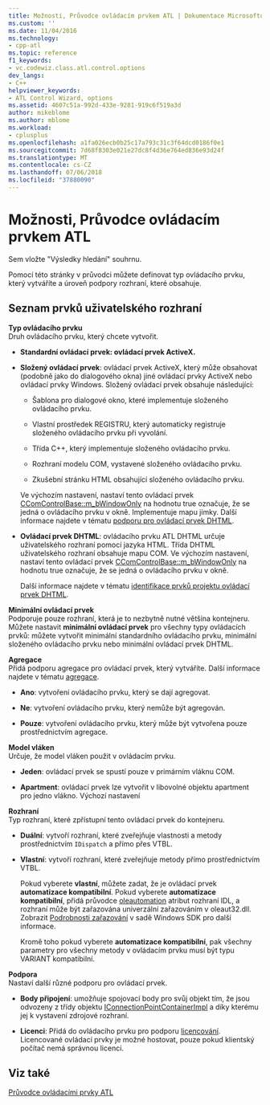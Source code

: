 ```yaml
---
title: Možnosti, Průvodce ovládacím prvkem ATL | Dokumentace Microsoftu
ms.custom: ''
ms.date: 11/04/2016
ms.technology:
- cpp-atl
ms.topic: reference
f1_keywords:
- vc.codewiz.class.atl.control.options
dev_langs:
- C++
helpviewer_keywords:
- ATL Control Wizard, options
ms.assetid: 4607c51a-992d-433e-9281-919c6f519a3d
author: mikeblome
ms.author: mblome
ms.workload:
- cplusplus
ms.openlocfilehash: a1fa026ecb0b25c17a793c31c3f64dcd0186f0e1
ms.sourcegitcommit: 7d68f8303e021e27dc8f4d36e764ed836e93d24f
ms.translationtype: MT
ms.contentlocale: cs-CZ
ms.lasthandoff: 07/06/2018
ms.locfileid: "37880090"
---
```

# <a name="options-atl-control-wizard"></a>Možnosti, Průvodce ovládacím prvkem ATL
Sem vložte "Výsledky hledání" souhrnu.  
  
 Pomocí této stránky v průvodci můžete definovat typ ovládacího prvku, který vytváříte a úroveň podpory rozhraní, které obsahuje.  
  
## <a name="uielement-list"></a>Seznam prvků uživatelského rozhraní  
 **Typ ovládacího prvku**  
 Druh ovládacího prvku, který chcete vytvořit.  
  
-   **Standardní ovládací prvek: ovládací prvek ActiveX.**  
  
-   **Složený ovládací prvek**: ovládací prvek ActiveX, který může obsahovat (podobně jako do dialogového okna) jiné ovládací prvky ActiveX nebo ovládací prvky Windows. Složený ovládací prvek obsahuje následující:  
  
    -   Šablona pro dialogové okno, které implementuje složeného ovládacího prvku.  
  
    -   Vlastní prostředek REGISTRU, který automaticky registruje složeného ovládacího prvku při vyvolání.  
  
    -   Třída C++, který implementuje složeného ovládacího prvku.  
  
    -   Rozhraní modelu COM, vystavené složeného ovládacího prvku.  
  
    -   Zkušební stránku HTML obsahující složeného ovládacího prvku.  
  
     Ve výchozím nastavení, nastaví tento ovládací prvek [CComControlBase::m_bWindowOnly](../../atl/reference/ccomcontrolbase-class.md#m_bwindowonly) na hodnotu true označuje, že se jedná o ovládacího prvku v okně. Implementuje mapu jímky. Další informace najdete v tématu [podporu pro ovládací prvek DHTML](../../atl/atl-support-for-dhtml-controls.md).  
  
-   **Ovládací prvek DHTML**: ovládacího prvku ATL DHTML určuje uživatelského rozhraní pomocí jazyka HTML. Třída DHTML uživatelského rozhraní obsahuje mapu COM. Ve výchozím nastavení, nastaví tento ovládací prvek [CComControlBase::m_bWindowOnly](../../atl/reference/ccomcontrolbase-class.md#m_bwindowonly) na hodnotu true označuje, že se jedná o ovládacího prvku v okně.  
  
     Další informace najdete v tématu [identifikace prvků projektu ovládací prvek DHTML](../../atl/identifying-the-elements-of-the-dhtml-control-project.md).  
  
 **Minimální ovládací prvek**  
 Podporuje pouze rozhraní, která je to nezbytně nutné většina kontejneru. Můžete nastavit **minimální ovládací prvek** pro všechny typy ovládacích prvků: můžete vytvořit minimální standardního ovládacího prvku, minimální složeného ovládacího prvku nebo minimální ovládací prvek DHTML.  
  
 **Agregace**  
 Přidá podporu agregace pro ovládací prvek, který vytváříte. Další informace najdete v tématu [agregace](../../atl/aggregation.md).  
  
-   **Ano**: vytvoření ovládacího prvku, který se dají agregovat.  
  
-   **Ne**: vytvoření ovládacího prvku, který nemůže být agregován.  
  
-   **Pouze**: vytvoření ovládacího prvku, který může být vytvořena pouze prostřednictvím agregace.  
  
 **Model vláken**  
 Určuje, že model vláken použit v ovládacím prvku.  
  
-   **Jeden**: ovládací prvek se spustí pouze v primárním vláknu COM.  
  
-   **Apartment**: ovládací prvek lze vytvořit v libovolné objektu apartment pro jedno vlákno. Výchozí nastavení  
  
 **Rozhraní**  
 Typ rozhraní, které zpřístupní tento ovládací prvek do kontejneru.  
  
-   **Duální**: vytvoří rozhraní, které zveřejňuje vlastnosti a metody prostřednictvím `IDispatch` a přímo přes VTBL.  
  
-   **Vlastní**: vytvoří rozhraní, které zveřejňuje metody přímo prostřednictvím VTBL.  
  
     Pokud vyberete **vlastní**, můžete zadat, že je ovládací prvek **automatizace kompatibilní**. Pokud vyberete **automatizace kompatibilní**, přidá průvodce [oleautomation](../../windows/oleautomation.md) atribut rozhraní IDL, a rozhraní může být zařazována univerzální zařazováním v oleaut32.dll. Zobrazit [Podrobnosti zařazování](http://msdn.microsoft.com/library/windows/desktop/ms692621) v sadě Windows SDK pro další informace.  
  
     Kromě toho pokud vyberete **automatizace kompatibilní**, pak všechny parametry pro všechny metody v ovládacím prvku musí být typu VARIANT kompatibilní.  
  
 **Podpora**  
 Nastaví další různé podporu pro ovládací prvek.  
  
-   **Body připojení**: umožňuje spojovací body pro svůj objekt tím, že jsou odvozeny z třídy objektu [IConnectionPointContainerImpl](../../atl/reference/iconnectionpointcontainerimpl-class.md) a díky kterému jej k vystavení zdrojové rozhraní.  
  
-   **Licenci**: Přidá do ovládacího prvku pro podporu [licencování](http://msdn.microsoft.com/library/windows/desktop/ms690543). Licencované ovládací prvky je možné hostovat, pouze pokud klientský počítač nemá správnou licenci.  
  
## <a name="see-also"></a>Viz také  
 [Průvodce ovládacími prvky ATL](../../atl/reference/atl-control-wizard.md)

